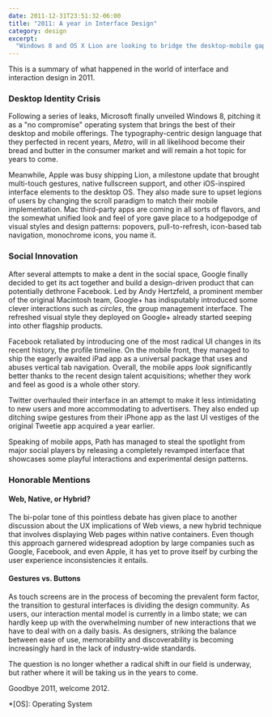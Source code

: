 ```yaml
---
date: 2011-12-31T23:51:32-06:00
title: "2011: A year in Interface Design"
category: design
excerpt:
  "Windows 8 and OS X Lion are looking to bridge the desktop-mobile gap. Google, Facebook, and Twitter are vying for users in the social space, while we are still trying to figure how to design for mobile and touch devices."
---
```


This is a summary of what happened in the world of interface and interaction design in 2011.

### Desktop Identity Crisis

Following a series of leaks, Microsoft finally unveiled Windows 8, pitching it as a "no compromise" operating system that brings the best of their desktop and mobile offerings. The typography-centric design language that they perfected in recent years, *Metro*, will in all likelihood become their bread and butter in the consumer market and will remain a hot topic for years to come.

Meanwhile, Apple was busy shipping Lion, a milestone update that brought multi-touch gestures, native fullscreen support, and other iOS-inspired interface elements to the desktop OS. They also made sure to upset legions of users by changing the scroll paradigm to match their mobile implementation. Mac third-party apps are coming in all sorts of flavors, and the somewhat unified look and feel of yore gave place to a hodgepodge of visual styles and design patterns: popovers, pull-to-refresh, icon-based tab navigation, monochrome icons, you name it.

### Social Innovation

After several attempts to make a dent in the social space, Google finally decided to get its act together and build a design-driven product that can potentially dethrone Facebook. Led by Andy Hertzfeld, a prominent member of the original Macintosh team, Google+ has indisputably introduced some clever interactions such as *circles*, the group management interface. The refreshed visual style they deployed on Google+ already started seeping into other flagship products.

Facebook retaliated by introducing one of the most radical UI changes in its recent history, the profile timeline. On the mobile front, they managed to ship the eagerly awaited iPad app as a universal package that uses and abuses vertical tab navigation. Overall, the mobile apps *look* significantly better thanks to the recent design talent acquisitions; whether they work and feel as good is a whole other story.

Twitter overhauled their interface in an attempt to make it less intimidating to new users and more accommodating to advertisers. They also ended up ditching swipe gestures from their iPhone app as the last UI vestiges of the original Tweetie app acquired a year earlier.

Speaking of mobile apps, Path has managed to steal the spotlight from major social players by releasing a completely revamped interface that showcases some playful interactions and experimental design patterns.

### Honorable Mentions

#### Web, Native, or Hybrid?

The bi-polar tone of this pointless debate has given place to another discussion about the UX implications of Web views, a new hybrid technique that involves displaying Web pages within native containers. Even though this approach garnered widespread adoption by large companies such as Google, Facebook, and even Apple, it has yet to prove itself by curbing the user experience inconsistencies it entails.

#### Gestures vs. Buttons

As touch screens are in the process of becoming the prevalent form factor, the transition to gestural interfaces is dividing the design community. As users, our interaction mental model is currently in a limbo state; we can hardly keep up with the overwhelming number of new interactions that we have to deal with on a daily basis. As designers, striking the balance between ease of use, memorability and discoverability is becoming increasingly hard in the lack of industry-wide standards.

The question is no longer whether a radical shift in our field is underway, but rather where it will be taking us in the years to come.

Goodbye 2011, welcome 2012.

*[OS]: Operating System
